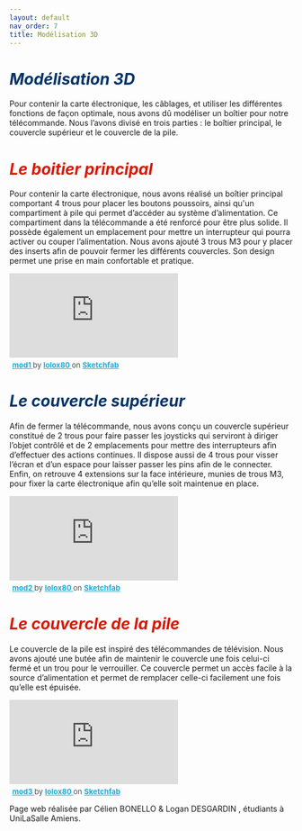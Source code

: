 ```yaml
---
layout: default
nav_order: 7
title: Modélisation 3D
---
```


# <span style="color:#003366">_Modélisation 3D_</span>

Pour contenir la carte électronique, les câblages, et utiliser les différentes fonctions de façon optimale, nous avons dû modéliser un boîtier pour notre télécommande. Nous l’avons divisé en trois parties : le boîtier principal, le couvercle supérieur et le couvercle de la pile.

# <span style="color:#DB1702">_Le boitier principal_</span>

Pour contenir la carte électronique, nous avons réalisé un boîtier principal comportant 4 trous pour placer les boutons poussoirs, ainsi qu'un compartiment à pile qui permet d’accéder au système d’alimentation. Ce compartiment dans la télécommande a été renforcé pour être plus solide. Il possède également un emplacement pour mettre un interrupteur qui pourra activer ou couper l’alimentation. Nous avons ajouté 3 trous M3 pour y placer des inserts afin de pouvoir fermer les différents couvercles. Son design permet une prise en main confortable et pratique.

<div class="sketchfab-embed-wrapper"> <iframe title="mod1" frameborder="0" allowfullscreen mozallowfullscreen="true" webkitallowfullscreen="true" allow="autoplay; fullscreen; xr-spatial-tracking" xr-spatial-tracking execution-while-out-of-viewport execution-while-not-rendered web-share src="https://sketchfab.com/models/53569795d8924117954c3162847f8eb5/embed"> </iframe> <p style="font-size: 13px; font-weight: normal; margin: 5px; color: #4A4A4A;"> <a href="https://sketchfab.com/3d-models/mod1-53569795d8924117954c3162847f8eb5?utm_medium=embed&utm_campaign=share-popup&utm_content=53569795d8924117954c3162847f8eb5" target="_blank" rel="nofollow" style="font-weight: bold; color: #1CAAD9;"> mod1 </a> by <a href="https://sketchfab.com/lolox80?utm_medium=embed&utm_campaign=share-popup&utm_content=53569795d8924117954c3162847f8eb5" target="_blank" rel="nofollow" style="font-weight: bold; color: #1CAAD9;"> lolox80 </a> on <a href="https://sketchfab.com?utm_medium=embed&utm_campaign=share-popup&utm_content=53569795d8924117954c3162847f8eb5" target="_blank" rel="nofollow" style="font-weight: bold; color: #1CAAD9;">Sketchfab</a></p></div>

# <span style="color:#003366">_Le couvercle supérieur_</span>

Afin de fermer la télécommande, nous avons conçu un couvercle supérieur constitué de 2 trous pour faire passer les joysticks qui serviront à diriger l’objet contrôlé et de 2 emplacements pour mettre des interrupteurs afin d’effectuer des actions continues. Il dispose aussi de 4 trous pour visser l’écran et d’un espace pour laisser passer les pins afin de le connecter. Enfin, on retrouve 4 extensions sur la face intérieure, munies de trous M3, pour fixer la carte électronique afin qu’elle soit maintenue en place.

<div class="sketchfab-embed-wrapper"> <iframe title="mod2" frameborder="0" allowfullscreen mozallowfullscreen="true" webkitallowfullscreen="true" allow="autoplay; fullscreen; xr-spatial-tracking" xr-spatial-tracking execution-while-out-of-viewport execution-while-not-rendered web-share src="https://sketchfab.com/models/c421eb8585114675a6f75bc03398ef38/embed"> </iframe> <p style="font-size: 13px; font-weight: normal; margin: 5px; color: #4A4A4A;"> <a href="https://sketchfab.com/3d-models/mod2-c421eb8585114675a6f75bc03398ef38?utm_medium=embed&utm_campaign=share-popup&utm_content=c421eb8585114675a6f75bc03398ef38" target="_blank" rel="nofollow" style="font-weight: bold; color: #1CAAD9;"> mod2 </a> by <a href="https://sketchfab.com/lolox80?utm_medium=embed&utm_campaign=share-popup&utm_content=c421eb8585114675a6f75bc03398ef38" target="_blank" rel="nofollow" style="font-weight: bold; color: #1CAAD9;"> lolox80 </a> on <a href="https://sketchfab.com?utm_medium=embed&utm_campaign=share-popup&utm_content=c421eb8585114675a6f75bc03398ef38" target="_blank" rel="nofollow" style="font-weight: bold; color: #1CAAD9;">Sketchfab</a></p></div>

# <span style="color:#DB1702">_Le couvercle de la pile_</span>

Le couvercle de la pile est inspiré des télécommandes de télévision. Nous avons ajouté une butée afin de maintenir le couvercle une fois celui-ci fermé et un trou pour le verrouiller. Ce couvercle permet un accès facile à la source d’alimentation et permet de remplacer celle-ci facilement une fois qu’elle est épuisée.

<div class="sketchfab-embed-wrapper"> <iframe title="mod3" frameborder="0" allowfullscreen mozallowfullscreen="true" webkitallowfullscreen="true" allow="autoplay; fullscreen; xr-spatial-tracking" xr-spatial-tracking execution-while-out-of-viewport execution-while-not-rendered web-share src="https://sketchfab.com/models/feaa4262f3ef434db2cbef47de74034c/embed"> </iframe> <p style="font-size: 13px; font-weight: normal; margin: 5px; color: #4A4A4A;"> <a href="https://sketchfab.com/3d-models/mod3-feaa4262f3ef434db2cbef47de74034c?utm_medium=embed&utm_campaign=share-popup&utm_content=feaa4262f3ef434db2cbef47de74034c" target="_blank" rel="nofollow" style="font-weight: bold; color: #1CAAD9;"> mod3 </a> by <a href="https://sketchfab.com/lolox80?utm_medium=embed&utm_campaign=share-popup&utm_content=feaa4262f3ef434db2cbef47de74034c" target="_blank" rel="nofollow" style="font-weight: bold; color: #1CAAD9;"> lolox80 </a> on <a href="https://sketchfab.com?utm_medium=embed&utm_campaign=share-popup&utm_content=feaa4262f3ef434db2cbef47de74034c" target="_blank" rel="nofollow" style="font-weight: bold; color: #1CAAD9;">Sketchfab</a></p></div>



Page web réalisée par Célien BONELLO & Logan DESGARDIN , étudiants à UniLaSalle Amiens.
